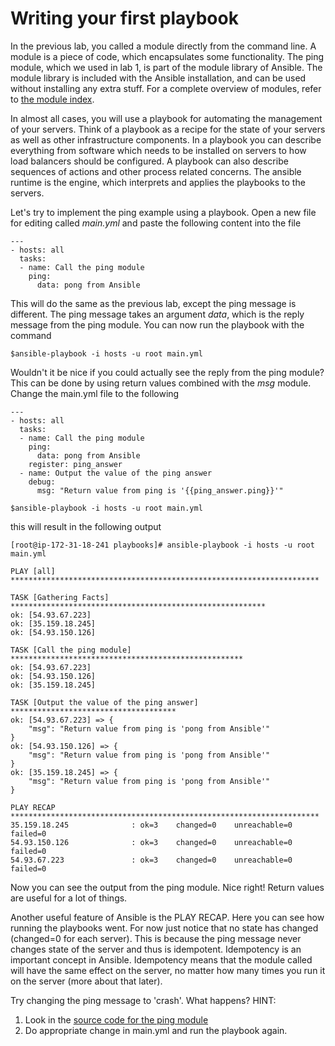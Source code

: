 # Writing your first playbook

In the previous lab, you called a module directly from the command line. A module is a piece of code, which encapsulates some functionality. The ping module, which we used in lab 1, is part of the module library of Ansible. The module library is included with the Ansible installation, and can be used without installing any extra stuff. For a complete overview of modules, refer to [the module index](http://docs.ansible.com/ansible/latest/modules_by_category.html).

In almost all cases, you will use a playbook for automating the management of your servers. Think of a playbook as a recipe for the state of your servers as well as other infrastructure components. In a playbook you can describe everything from software which needs to be installed on servers to how load balancers should be configured. A playbook can also describe sequences of actions and other process related concerns.
The ansible runtime is the engine, which interprets and applies the playbooks to the servers.

Let's try to implement the ping example using a playbook. Open a new file for editing called *main.yml* and paste the following content into the file

```
---
- hosts: all
  tasks:
  - name: Call the ping module
    ping:
      data: pong from Ansible
```

This will do the same as the previous lab, except the ping message is different. The ping message takes an argument *data*, which is the reply message from the ping module. You can now run the playbook with the command

```
$ansible-playbook -i hosts -u root main.yml
```

Wouldn't it be nice if you could actually see the reply from the ping module? This can be done by using return values combined with the *msg* module. Change the main.yml file to the following

```
---
- hosts: all
  tasks:
  - name: Call the ping module
    ping:
      data: pong from Ansible
    register: ping_answer
  - name: Output the value of the ping answer
    debug:
      msg: "Return value from ping is '{{ping_answer.ping}}'"
```

```
$ansible-playbook -i hosts -u root main.yml
```

this will result in the following output

```
[root@ip-172-31-18-241 playbooks]# ansible-playbook -i hosts -u root main.yml

PLAY [all] *********************************************************************

TASK [Gathering Facts] *********************************************************
ok: [54.93.67.223]
ok: [35.159.18.245]
ok: [54.93.150.126]

TASK [Call the ping module] ****************************************************
ok: [54.93.67.223]
ok: [54.93.150.126]
ok: [35.159.18.245]

TASK [Output the value of the ping answer] *************************************
ok: [54.93.67.223] => {
    "msg": "Return value from ping is 'pong from Ansible'"
}
ok: [54.93.150.126] => {
    "msg": "Return value from ping is 'pong from Ansible'"
}
ok: [35.159.18.245] => {
    "msg": "Return value from ping is 'pong from Ansible'"
}

PLAY RECAP *********************************************************************
35.159.18.245              : ok=3    changed=0    unreachable=0    failed=0   
54.93.150.126              : ok=3    changed=0    unreachable=0    failed=0   
54.93.67.223               : ok=3    changed=0    unreachable=0    failed=0   
```

Now you can see the output from the ping module. Nice right! Return values are useful for a lot of things.

Another useful feature of Ansible is the PLAY RECAP. Here you can see how running the playbooks went. For now just notice that no state has changed (changed=0 for each server). This is because the ping message never changes state of the server and thus is idempotent. Idempotency is an important concept in Ansible. Idempotency means that the module called will have the same effect on the server, no matter how many times you run it on the server (more about that later).

Try changing the ping message to 'crash'. What happens? HINT:
1. Look in the [source code for the ping module](https://github.com/ansible/ansible-modules-core/blob/devel/system/ping.py)
2. Do appropriate change in main.yml and run the playbook again.
